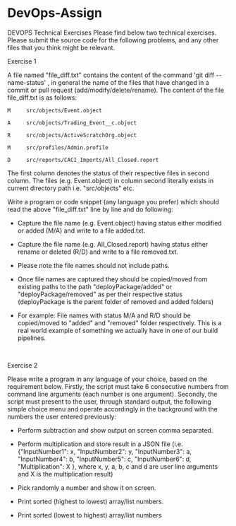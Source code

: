 # DevOps-Assign

DEVOPS Technical Exercises
Please find below two technical exercises. Please submit the source code for the following problems, and any other files that you think might be relevant.

Exercise 1

A file named "file_diff.txt" contains the content of the command 'git diff --name-status' , in general the name of the files that have changed in a commit or pull request (add/modify/delete/rename).
The content of the file file_diff.txt is as follows:

    M     src/objects/Event.object

    A     src/objects/Trading_Event__c.object

    R     src/objects/ActiveScratchOrg.object

    M     src/profiles/Admin.profile

    D     src/reports/CACI_Imports/All_Closed.report

The first column denotes the status of their respective files in second column.
The files (e.g. Event.object) in column second literally exists in current directory path i.e. "src/objects" etc.

Write a program or code snippet (any language you prefer) which should read the above "file_diff.txt" line by line and do following:

- Capture the file name (e.g. Event.object) having status either modified or added (M/A) and write to a file added.txt.

- Capture the file name (e.g. All_Closed.report) having status either rename or deleted (R/D) and write to a file removed.txt.

- Please note the file names should not include paths.

- Once file names are captured they should be copied/moved from existing paths to the path "deployPackage/added" or "deployPackage/removed" as per their respective status (deployPackage is the parent folder of removed and added folders)

- For example: File names with status M/A and R/D should be copied/moved to "added" and "removed" folder respectively.
This is a real world example of something we actually have in one of our build pipelines.




 

Exercise 2

Please write a program in any language of your choice, based on the requirement below.
Firstly, the script must take 6 consecutive numbers from command line arguments (each number is one argument).  Secondly, the script must present to the user, through standard output, the following simple choice menu and operate accordingly in the background with the numbers the user entered previously:


- Perform subtraction and show output on screen comma separated.

- Perform multiplication and store result in a JSON file (i.e. {"InputNumber1": x, "InputNumber2": y, "InputNumber3": a, "InputNumber4": b, "InputNumber5": c, "InputNumber6": d, "Multiplication": X }, where x, y, a, b, c and d are user line arguments and X is the multiplication result)

- Pick randomly a number and show it on screen.

- Print sorted (highest to lowest) array/list numbers.

- Print sorted (lowest to highest) array/list numbers

